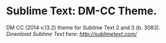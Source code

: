 Sublime Text: DM-CC Theme.
==================================

DM CC (2014 v.13.2) theme for Sublime Text 2 and 3 (b. 3083).<br>
<i>Download Sublime Text here: <a href="http://sublimetext.com/" target="_blank">http://sublimetext.com/</a></i>
<!-- <img src="https://github.com/chonohegelund/Sublime-Text-Theme-DreamweaverCC/blob/master/screenshot.jpg?raw=true"> -->
<!-- <strong>How to install:</strong><br>
<ol>
	<li>Locate the folder "Packages", by (In the Sublime Text Top Navbar) selecting: <u>Sublime Text</u> > Preferences > Browse Packages.</li>
	<li>Copy the folder: "DreamweaverCC" into your Sublime "Packages" directory/folder.</li>
</ol>
<i>* The full path to the theme should be something like: packages > DreamweaverCC > DreamweaverCC.tmTheme</i>
<br>
<br>
<strong>How to activate the theme</strong><br>
Sublime Text > Preferences > Color Scheme > DreamweaverCC > DreamweaverCC.tmTheme

You can also change the font_face and font_size in Sublime to fully mimic Dreamweaver, by opening up:<br>
Sublime Text > Preferences > Settings User, and add:
<pre>
"font_face": "Source Code Pro",
"font_size": 12.5
</pre>
*Requires the font: Source Code Pro" (can be downloaded online for free (google it).<br>
*Once back on your workspace you can try and adjust the font-size by holding down CMD and pressing either + or -.
<br>
-->

